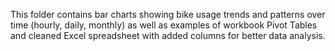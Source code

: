 This folder contains bar charts showing bike usage trends and patterns over time (hourly, daily, monthly) as well as examples of workbook Pivot Tables and cleaned Excel spreadsheet with added columns for better data analysis. 
